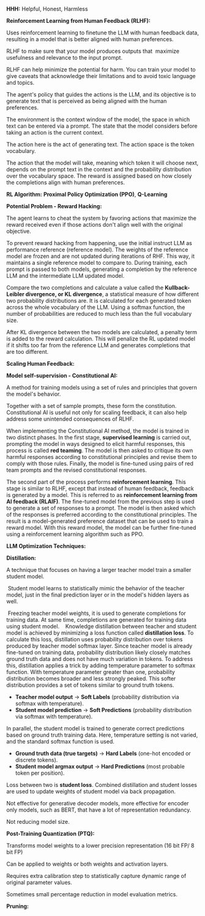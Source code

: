 
**HHH:** Helpful, Honest, Harmless

**Reinforcement Learning from Human Feedback (RLHF):**

Uses reinforcement learning to finetune the LLM with human feedback data, resulting in a model that is better aligned with human preferences. 

RLHF to make sure that your model produces outputs that 
maximize usefulness and relevance to the input prompt. 

RLHF can help minimize the potential for harm. You can train your model to give caveats that acknowledge their limitations and to avoid toxic language and topics.

The agent's policy that guides the actions is the LLM, and its objective is to generate text that is perceived as being aligned with the human preferences. 

The environment is the context window of the model, the space in which text can be entered via a prompt. The state that the model considers before taking an action is the current context.

The action here is the act of generating text. The action space is the token vocabulary.

The action that the model will take, meaning which token it will choose next, depends on the prompt text in the context and the probability distribution over the vocabulary space. The reward is assigned based on how closely the completions align with human preferences.

**RL Algorithm:** **Proximal Policy Optimization  (PPO)**, **Q-Learning**

**Potential Problem - Reward Hacking:**

The agent learns to cheat the system by favoring actions that maximize the reward received even if those actions don't align well with the original objective. 

To prevent reward hacking from happening, use the initial instruct LLM as performance reference (reference model). The weights of the reference model are frozen and are not updated during iterations of RHF. This way, it maintains a single reference model to compare to. During training, each prompt is passed to both models, generating a completion by the reference LLM and the intermediate LLM updated model.

Compare the two completions and calculate a value called the **Kullback-Leibler divergence, or KL divergence**, a statistical measure of how different two probability distributions are. It is calculated for each generated token across the whole vocabulary of the LLM. Using a softmax function, the number of probabilities are reduced to much less than the full vocabulary size. 

After KL divergence between the two models are calculated, a penalty term is added to the reward calculation. This will penalize the RL updated model if it shifts too far from the reference LLM and generates completions that are too different.

**Scaling Human Feedback:**

**Model self-supervision - Constitutional AI:**

A method for training models using a set of rules and principles that govern the model's behavior.

Together with a set of sample prompts, these form the constitution. Constitutional AI is useful not only for scaling feedback, it can also help address some unintended consequences of RLHF.

When implementing the Constitutional AI method, the model is trained in two distinct phases. In the first stage, **supervised learning** is carried out, prompting the model in ways designed to elicit harmful responses, this process is called **red teaming**. The model is then asked to critique its own harmful responses according to constitutional principles and revise them to comply with those rules. Finally, the model is fine-tuned using pairs of red team prompts and the revised constitutional responses.

The second part of the process performs **reinforcement learning**. This stage is similar to RLHF, except that instead of human feedback, feedback is generated by a model. This is referred to as **reinforcement learning from AI feedback (RLAIF)**. The fine-tuned model from the previous step is used to generate a set of responses to a prompt. The model is then asked which of the responses is preferred according to the constitutional principles. The result is a model-generated preference dataset that can be used to train a reward model. With this reward model, the model can be further fine-tuned using a reinforcement learning algorithm such as PPO.

**LLM Optimization Techniques:**

**Distillation:**

A technique that focuses on having a larger teacher model train a smaller student model.

 Student model learns to statistically mimic the behavior of the teacher model, just in the final prediction layer or in the model's hidden layers as well.

 Freezing teacher model weights, it is used to generate completions for training data. At same time, completions are generated for training data using student model. 
 
 Knowledge distillation between teacher and student model is achieved by minimizing a loss function called **distillation loss**. To calculate this loss, distillation uses probability distribution over tokens produced by teacher model softmax layer. Since teacher model is already fine-tuned on training data, probability distribution likely closely matches ground truth data and does not have much variation in tokens. To address this, distillation applies a trick by adding temperature parameter to softmax function. With temperature parameter greater than one, probability distribution becomes broader and less strongly peaked. This softer distribution provides a set of tokens similar to ground truth tokens.

- **Teacher model output** → **Soft Labels** (probability distribution via softmax with temperature).
- **Student model prediction** → **Soft Predictions** (probability distribution via softmax with temperature).

In parallel, the student model is trained to generate correct predictions based on ground truth training data. Here, temperature setting is not varied, and the standard softmax function is used.

- **Ground truth data (true targets)** → **Hard Labels** (one-hot encoded or discrete tokens).
- **Student model argmax output** → **Hard Predictions** (most probable token per position).

Loss between two is **student loss**. Combined distillation and student losses are used to update weights of student model via back propagation. 

Not effective for generative decoder models, more effective for encoder only models, such as BERT, that have a lot of representation redundancy.

Not reducing model size.
 
**Post-Training Quantization (PTQ):**

Transforms model weights to a lower precision representation (16 bit FP/ 8 bit FP)

Can be applied to weights or both weights and activation layers.

Requires extra calibration step to statistically capture dynamic range of original parameter values.

Sometimes small percentage reduction in model evaluation metrics.

**Pruning:**
